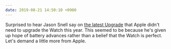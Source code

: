 ```yaml
---
date: 2019-08-21 14:50:10 +0900
---
```

Surprised to hear Jason Snell say on [the latest Upgrade](https://www.relay.fm/upgrade/259) that Apple didn't need to upgrade the Watch this year. This seemed to be because he's given up hope of battery advances rather than a belief that the Watch is perfect. Let's demand a little more from Apple.
